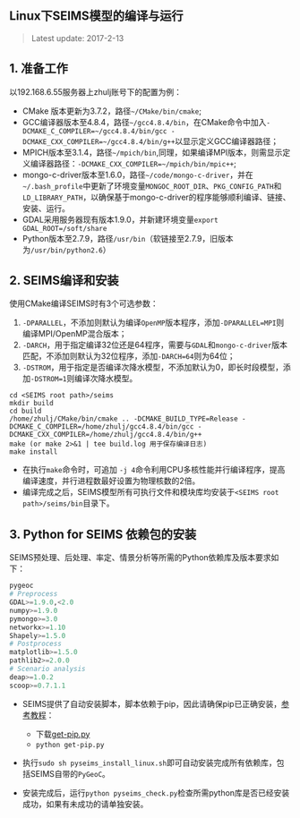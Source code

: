 Linux下SEIMS模型的编译与运行
----------------
> Latest update: 2017-2-13

## 1. 准备工作

以192.168.6.55服务器上zhulj账号下的配置为例：
+ CMake 版本更新为3.7.2，路径`~/CMake/bin/cmake`;
+ GCC编译器版本至4.8.4，路径`~/gcc4.8.4/bin`，在CMake命令中加入`-DCMAKE_C_COMPILER=~/gcc4.8.4/bin/gcc -DCMAKE_CXX_COMPILER=~/gcc4.8.4/bin/g++`以显示定义GCC编译器路径；
+ MPICH版本至3.1.4，路径`~/mpich/bin`,同理，如果编译MPI版本，则需显示定义编译器路径：`-DCMAKE_CXX_COMPILER=~/mpich/bin/mpic++`;
+ mongo-c-driver版本至1.6.0，路径`~/code/mongo-c-driver`，并在`~/.bash_profile`中更新了环境变量`MONGOC_ROOT_DIR`、`PKG_CONFIG_PATH`和`LD_LIBRARY_PATH`，以确保基于mongo-c-driver的程序能够顺利编译、链接、安装、运行。
+ GDAL采用服务器现有版本1.9.0，并新建环境变量`export GDAL_ROOT=/soft/share`
+ Python版本至2.7.9，路径`/usr/bin`（软链接至2.7.9，旧版本为`/usr/bin/python2.6`）

## 2. SEIMS编译和安装

使用CMake编译SEIMS时有3个可选参数：
1. `-DPARALLEL`，不添加则默认为编译`OpenMP`版本程序，添加`-DPARALLEL=MPI`则编译MPI/OpenMP混合版本；
2. `-DARCH`，用于指定编译32位还是64程序，需要与`GDAL`和`mongo-c-driver`版本匹配，不添加则默认为32位程序，添加`-DARCH=64`则为64位；
3. `-DSTROM`，用于指定是否编译次降水模型，不添加默认为0，即长时段模型，添加`-DSTROM=1`则编译次降水模型。

```shell
cd <SEIMS root path>/seims
mkdir build
cd build
/home/zhulj/CMake/bin/cmake .. -DCMAKE_BUILD_TYPE=Release -DCMAKE_C_COMPILER=/home/zhulj/gcc4.8.4/bin/gcc -DCMAKE_CXX_COMPILER=/home/zhulj/gcc4.8.4/bin/g++
make (or make 2>&1 | tee build.log 用于保存编译日志)
make install
```

+ 在执行`make`命令时，可追加 `-j 4`命令利用CPU多核性能并行编译程序，提高编译速度，并行进程数最好设置为物理核数的2倍。
+ 编译完成之后，SEIMS模型所有可执行文件和模块库均安装于`<SEIMS root path>/seims/bin`目录下。

## 3. Python for SEIMS 依赖包的安装
 
SEIMS预处理、后处理、率定、情景分析等所需的Python依赖库及版本要求如下：

```py
pygeoc
# Preprocess
GDAL>=1.9.0,<2.0
numpy>=1.9.0
pymongo>=3.0
networkx>=1.10
Shapely>=1.5.0
# Postprocess
matplotlib>=1.5.0
pathlib2>=2.0.0
# Scenario analysis
deap>=1.0.2
scoop>=0.7.1.1
```

+ SEIMS提供了自动安装脚本，脚本依赖于pip，因此请确保pip已正确安装，[参考教程](https://pip.pypa.io/en/stable/installing/)：
  + 下载[get-pip.py](https://bootstrap.pypa.io/get-pip.py)
  + `python get-pip.py`

+ 执行`sudo sh pyseims_install_linux.sh`即可自动安装完成所有依赖库，包括SEIMS自带的`PyGeoC`。

+ 安装完成后，运行`python pyseims_check.py`检查所需python库是否已经安装成功，如果有未成功的请单独安装。
